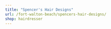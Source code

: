 ```yaml
---
title: "Spencer's Hair Designs"
url: /fort-walton-beach/spencers-hair-designs/
shop: hairdresser
---
```

